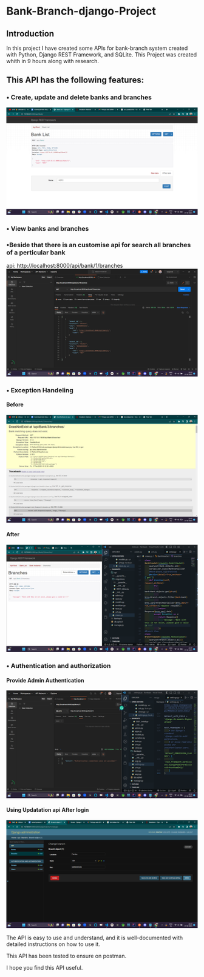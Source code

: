 # Bank-Branch-django-Project

## Introduction 

In this project I have created some APIs for bank-branch system  created with Python, Django REST Framework, and SQLite. This Project was created whith in 9 hours along with research.

## This API has the following features:
### • Create, update and delete banks and branches<br/>
<img src= "./Images/get_all_bank.png"> <br/>
###  • View banks and branches <br/>
###  •Beside that there is an customise api for search all branches of a perticular bank <br/>
api: http://localhost:8000/api/bank/1/branches <br/>
<img src= "./Images/get_all_branch_postman.png"><br/>
### • Exception Handeling
#### Before
<img src= "./Images/before_exception_handeling.png"><br/>
#### After
<img src= "./Images/aftter_exp_hand.png"><br/>
### • Authentication and authorization<br/>
#### Provide Admin Authentication  
<img src= "./Images/using_auth.png"><br/>
<!-- #### Super User Creation
<img src= "./Images/supperUsercreation.png"><br/> -->
#### Using Updatation api After login
<img src= "./Images/update_branch_using_auth.png"><br/>


The API is easy to use and understand, and it is well-documented with detailed instructions on how to use it.

This API has been tested to ensure on postman.

I hope you find this API useful.
